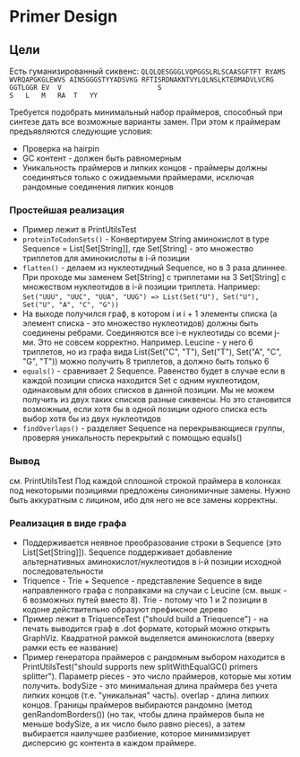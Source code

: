 # Primer Design

Цели
----
Есть гуманизированный сиквенс:
`
QLQLQESGGGLVQPGGSLRLSCAASGFTFT RYAMS WVRQAPGKGLEWVS AINSGGGSTYYADSVKG RFTISRDNAKNTVYLQLNSLKTEDMADVLVCRG GGTLGGR
EV  V                        S                                                S   L   M   RA  T   YY
`

Требуется подобрать минимальный набор праймеров, способный при синтезе дать все возможные варианты замен. При этом к праймерам предъявляются следующие условия:
* Проверка на hairpin
* GC контент - должен быть равномерным
* Уникальность праймеров и липких концов - праймеры должны соединяться только с ожидаемыми праймерами, исключая рандомные соединения липких концов

### Простейшая реализация
* Пример лежит в PrintUtilsTest
* `proteinToCodonSets()` - Конвертируем String аминокислот в type Sequence = List[Set[String]], где Set[String] - это множество триплетов для аминокислоты в i-й позиции
* `flatten()` - делаем из нуклеотидный Sequence, но в 3 раза длиннее. При проходе мы заменем Set[String] с триплетами на 3 Set[String] с множеством нуклеотидов в i-й позиции триплета. Например: `Set("UUU", "UUC", "UUA", "UUG") => List(Set("U"), Set("U"), Set("U", "A", "C", "G"))`
* На выходе получился граф, в котором i и i + 1 элементы списка (а элемент списка - это множество нуклеотидов) должны быть соединены ребрами. Соединяются все i-е нуклеотиды со всеми j-ми. Это не совсем корректно. Например. Leucine - у него 6 триплетов, но из графа вида List(Set("C", "T"), Set("T"), Set("A", "C", "G", "T")) можно получить 8 триплетов, а должно быть только 6
* `equals()` - сравнивает 2 Sequence. Равенство будет в случае если в каждой позиции списка находится Set с одним нуклеотидом, одинаковым для обоих списков в данной позиции. Мы не можем получить из двух таких списков разные сиквенсы. Но это становится возможным, если хотя бы в одной позиции одного списка есть выбор хотя бы из двух нуклеотидов
* `findOverlaps()` - разделяет Sequence на перекрывающиеся группы, проверяя уникальность перекрытий с помощью equals()

### Вывод
см. PrintUtilsTest
Под каждой сплошной строкой праймера в колонках под некоторыми позициями предложены синонимичные замены. Нужно быть аккуратным с лицином, ибо для него не все замены корректны.

### Реализация в виде графа
* Поддерживается неявное преобразование строки в Sequence (это List[Set[String]]). Sequence поддерживает добавление альтернативных аминокислот/нуклеотидов в i-й позиции исходной последовательности
* Triquence - Trie + Sequence - представление Sequence в виде направленного графа с поправками на случаи с Leucine (см. вышк - 6 возможных путей вместо 8). Trie - потому что 1 и 2 позиции в кодоне действительно образуют префиксное дерево
* Пример лежит в TriquenceTest ("should build a Triequence") - на печать выводится граф в .dot формате, который можно открыть GraphViz. Квадратной рамкой выделяется аминокислота (вверху рамки есть ее название)
* Пример генератора праймеров с рандомным выбором находится в PrintUtilsTest("should supports new splitWithEqualGC() primers splitter"). Параметр pieces - это число праймеров, которые мы хотим получить. bodySize - это минимальная длина праймера без учета липких концов (т.е. "уникальная" часть). overlap - длина липких концов. Границы праймеров выбираются рандомно (метод genRandomBorders()) (но так, чтобы длина праймеров была не меньше bodySize, а их число было равно pieces), а затем выбирается наилучшее разбиение, которое минимизирует дисперсию gc контента в каждом праймере.